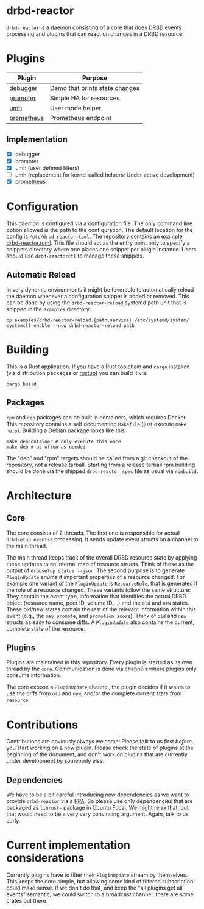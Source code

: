 # drbd-reactor

`drbd-reactor` is a daemon consisting of a core that does DRBD events processing and plugins that can react on
changes in a DRBD resource.

# Plugins

| Plugin                           | Purpose                        |
| -------------------------------- | ------------------------------ |
| [debugger](/doc/debugger.md)     | Demo that prints state changes |
| [promoter](/doc/promoter.md)     | Simple HA for resources        |
| [umh](/doc/umh.md)               | User mode helper               |
| [prometheus](/doc/prometheus.md) | Prometheus endpoint            |

## Implementation
- [x] debugger
- [x] promoter
- [x] umh (user defined filters)
- [ ] umh (replacement for kernel called helpers: Under active development)
- [x] prometheus

# Configuration
This daemon is configured via a configuration file. The only command line option allowed is the path to the
configuration. The default location for the config is `/etc/drbd-reactor.toml`. The repository contains an example
[drbd-reactor.toml](/example/drbd-reactor.toml). This file should act as the entry point only to specify a snippets
directory where one places one snippet per plugin instance. Users should  use `drbd-reactorctl` to manage these
snippets.

## Automatic Reload

In very dynamic environments it might be favorable to automatically reload the daemon whenever a configuration
snippet is added or removed. This can be done by using the `drbd-reactor-reload` systemd path unit that is shipped
in the `examples` directory:

```
cp examples/drbd-reactor-reload.{path,service} /etc/systemd/system/
systemctl enable --now drbd-reactor-reload.path
```

# Building

This is a Rust application. If you have a Rust toolchain and `cargo` installed (via distribution packages or
[rustup](https://rustup.sh)) you can build it via:

```
cargo build
```

## Packages

`rpm` and `deb` packages can be built in containers, which requires Docker. This repository contains a self
documenting `Makefile` (just execute `make help`). Building a Debian package looks like this:

```
make debcontainer # only execute this once
make deb # as often as needed
```

The "deb" and "rpm" targets should be called from a git checkout of the repository, not a release tarball.
Starting from a release tarball rpm building should be done via the shipped `drbd-reactor.spec` file as usual
via `rpmbuild`.

# Architecture

## Core

The core consists of 2 threads. The first one is responsible for actual `drbdsetup events2` processing. It
sends update event structs on a channel to the main thread.

The main thread keeps track of the overall DRBD resource state by applying these updates to an internal map of
resource structs. Think of these as the output of `drbdsetup status --json`. The second purpose is to generate
`PluginUpdate` enums if important properties of a resource changed. For example one variant of the
`PluginUpdate` is `ResourceRole`, that is generated if the role of a resource changed. These variants follow
the same structure: They contain the event type, information that identifies the actual DRBD object (resource
name, peer ID, volume ID,...) and the `old` and `new` states. These old/new states contain the rest of
the relevant information within this event (e.g., the `may_promote`, and `promotion_score`). Think of `old`
and `new` structs as easy to consume diffs. A `PluginUpdate` also contains the current, complete state of the
resource.

## Plugins

Plugins are maintained in this repository. Every plugin is started as its own thread by the `core`.
Communication is done via channels where plugins only consume information.

The core expose a `PluginUpdate` channel, the plugin decides if it wants to use the diffs from `old` and
`new`, and/or the complete current state from `resource`.

# Contributions

Contributions are obviously always welcome! Please talk to us first *before* you start working on a new
plugin. Please check the state of plugins at the beginning of the document, and don't work on plugins that are
currently under development by somebody else.

## Dependencies

We have to be a bit careful introducing new dependencies as we want to provide `drbd-reactor` via a
[PPA](https://launchpad.net/~linbit/+archive/ubuntu/linbit-drbd9-stack). So please use only dependencies that
are packaged as `librust-` package in Ubuntu Focal. We might relax that, but that would need to be a very very
convincing argument. Again, talk to us early.

# Current implementation considerations
Currently plugins have to filter their `PluginUpdate` stream by themselves. This keeps the core simple, but
allowing some kind of filtered subscription could make sense. If we don't do that, and keep the "all plugins
get all events" semantic, we could switch to a broadcast channel, there are some crates out there.
